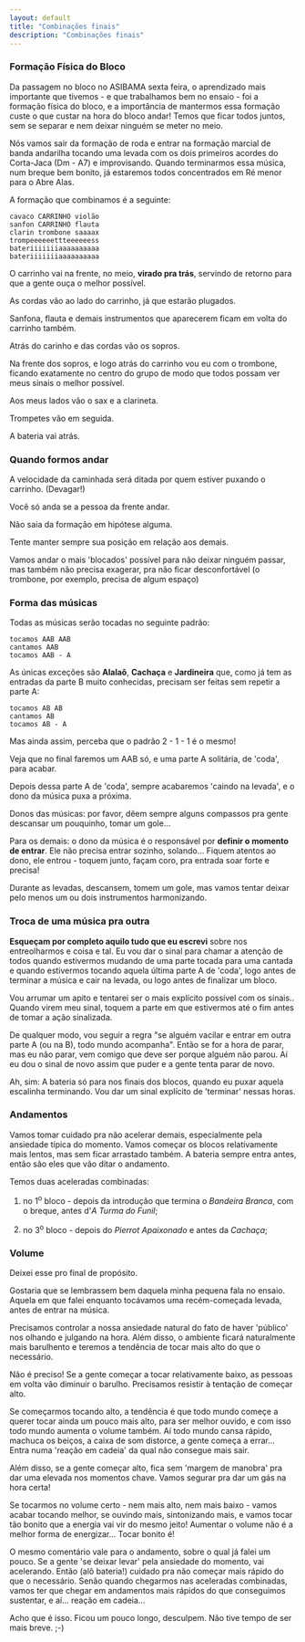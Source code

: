 ```yaml
---
layout: default
title: "Combinações finais"
description: "Combinações finais"
---
```


### Formação Física do Bloco

  Da passagem no bloco no ASIBAMA sexta feira, o aprendizado mais importante que tivemos - e que trabalhamos bem no ensaio - foi a formação física do bloco, e a importância de mantermos essa formação custe o que custar na hora do bloco andar! Temos que ficar todos juntos, sem se separar e nem deixar ninguém se meter no meio.

  Nós vamos sair da formação de roda e entrar na formação marcial de banda andarilha tocando uma levada com os dois primeiros acordes do Corta-Jaca (Dm - A7) e improvisando. Quando terminarmos essa música, num breque bem bonito, já estaremos todos concentrados em Ré menor para o Abre Alas.

  A formação que combinamos é a seguinte: 


    cavaco CARRINHO violão
    sanfon CARRINHO flauta
    clarin trombone saaaax
    trompeeeeeettteeeeeess
    bateriiiiiiiaaaaaaaaaa
    bateriiiiiiiaaaaaaaaaa

  
  O carrinho vai na frente, no meio, **virado pra trás**, servindo de retorno para que a gente ouça o melhor possível.
  
  As cordas vão ao lado do carrinho, já que estarão plugados. 
  
  Sanfona, flauta e demais instrumentos que aparecerem ficam em volta do carrinho também.
  
  Atrás do carinho e das cordas vão os sopros.
  
  Na frente dos sopros, e logo atrás do carrinho vou eu com o trombone, ficando exatamente no centro do grupo de modo que todos possam ver meus sinais o melhor possível.
  
  Aos meus lados vão o sax e a clarineta.
  
  Trompetes vão em seguida.
  
  A bateria vai atrás.
  
### Quando formos andar
  
  A velocidade da caminhada será ditada por quem estiver puxando o carrinho. (Devagar!)
  
  Você só anda se a pessoa da frente andar. 
  
  Não saia da formação em hipótese alguma.
  
  Tente manter sempre sua posição em relação aos demais. 
  
  Vamos andar o mais 'blocados' possível para não deixar ninguém passar, mas também não precisa exagerar, pra não ficar desconfortável (o trombone, por exemplo, precisa de algum espaço)
  
### Forma das músicas
  
  Todas as músicas serão tocadas no seguinte padrão:
  
    tocamos AAB AAB
    cantamos AAB
    tocamos AAB - A

  As únicas exceções são **Alalaô**, **Cachaça** e **Jardineira** que, como já tem as entradas da parte B muito conhecidas, precisam ser feitas sem repetir a parte A:
  
    tocamos AB AB
    cantamos AB
    tocamos AB - A
    
  Mas ainda assim, perceba que o padrão 2 - 1 - 1 é o mesmo!
  
  Veja que no final faremos um AAB só, e uma parte A solitária, de 'coda', para acabar. 
  
  Depois dessa parte A de 'coda', sempre acabaremos 'caindo na levada', e o dono da música puxa a próxima.
  
  Donos das músicas: por favor, dêem sempre alguns compassos pra gente descansar um pouquinho, tomar um gole...

  Para os demais: o dono da música é o responsável por **definir o momento de entrar**. Ele não precisa entrar sozinho, solando... Fiquem atentos ao dono, ele entrou - toquem junto, façam coro, pra entrada soar forte e precisa!
  
  Durante as levadas, descansem, tomem um gole, mas vamos tentar deixar pelo menos um ou dois instrumentos harmonizando.
  
  
### Troca de uma música pra outra
  
  **Esqueçam por completo aquilo tudo que eu escrevi** sobre nos entreolharmos e coisa e tal. Eu vou dar o sinal para chamar a atenção de todos quando estivermos mudando de uma parte tocada para uma cantada e quando estivermos tocando aquela última parte A de 'coda', logo antes de terminar a música e cair na levada, ou logo antes de finalizar um bloco. 
  
  Vou arrumar um apito e tentarei ser o mais explícito possível com os sinais.. Quando virem meu sinal, toquem a parte em que estivermos até o fim antes de tomar a ação sinalizada.
  
  De qualquer modo, vou seguir a regra "se alguém vacilar e entrar em outra parte A (ou na B), todo mundo acompanha". Então se for a hora de parar, mas eu não parar, vem comigo que deve ser porque alguém não parou. Aí eu dou o sinal de novo assim que puder e a gente tenta parar de novo.
  
  Ah, sim: A bateria só para nos finais dos blocos, quando eu puxar aquela escalinha terminando. Vou dar um sinal explícito de 'terminar' nessas horas.
  
  
### Andamentos
  
  Vamos tomar cuidado pra não acelerar demais, especialmente pela ansiedade típica do momento. Vamos começar os blocos relativamente mais lentos, mas sem ficar arrastado também. A bateria sempre entra antes, então são eles que vão ditar o andamento.
  
  Temos duas aceleradas combinadas: 
  
  1) no 1<sup>o</sup> bloco - depois da introdução que termina o *Bandeira Branca*, com o breque, antes d'*A Turma do Funil*;
  
  2) no 3<sup>o</sup> bloco - depois do *Pierrot Apaixonado* e antes da *Cachaça*;


### Volume

  Deixei esse pro final de propósito.
  
  Gostaria que se lembrassem bem daquela minha pequena fala no ensaio. Aquela em que falei enquanto tocávamos uma recém-começada levada, antes de entrar na música.

  Precisamos controlar a nossa ansiedade natural do fato de haver 'público' nos olhando e julgando na hora. Além disso, o ambiente ficará naturalmente mais barulhento e teremos a tendência de tocar mais alto do que o necessário.
  
  Não é preciso! Se a gente começar a tocar relativamente baixo, as pessoas em volta vão diminuir o barulho. Precisamos resistir à tentação de começar alto.
  
  Se começarmos tocando alto, a tendência é que todo mundo começe a querer tocar ainda um pouco mais alto, para ser melhor ouvido, e com isso todo mundo aumenta o volume também. Aí todo mundo cansa rápido, machuca os beiços, a caixa de som distorce,  a gente começa a errar... Entra numa 'reação em cadeia' da qual não consegue mais sair.
  
  Além disso, se a gente começar alto, fica sem 'margem de manobra' pra dar uma elevada nos momentos chave. Vamos segurar pra dar um gás na hora certa!
  
  Se tocarmos no volume certo - nem mais alto, nem mais baixo - vamos acabar tocando melhor, se ouvindo mais, sintonizando mais, e vamos tocar tão bonito que a energia vai vir do mesmo jeito! Aumentar o volume não é a melhor forma de energizar... Tocar bonito é!
  
  O mesmo comentário vale para o andamento, sobre o qual já falei um pouco. Se a gente 'se deixar levar' pela ansiedade do momento, vai acelerando. Então (alô bateria!) cuidado pra não começar mais rápido do que o necessário. Senão quando chegarmos nas aceleradas combinadas, vamos ter que chegar em andamentos mais rápidos do que conseguimos sustentar, e aí... reação em cadeia...

  Acho que é isso. 
  Ficou um pouco longo, desculpem. 
  Não tive tempo de ser mais breve. ;-)
